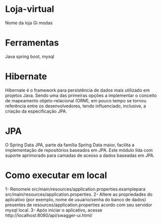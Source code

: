 # Loja-virtual
Nome da loja Gi modas
# Ferramentas
Java spring boot, mysql
# Hibernate 
Hibernate é o framework para persistência de dados mais utilizado em projetos Java. Sendo uma das primeiras opções a implementar o conceito de mapeamento objeto-relacional (ORM), em pouco tempo se tornou referência entre os desenvolvedores, tendo influenciado, inclusive, a criação da especificação JPA.
# JPA 
O Spring Data JPA, parte da família Spring Data maior, facilita a implementação de repositórios baseados em JPA. Este módulo lida com suporte aprimorado para camadas de acesso a dados baseadas em JPA.
# Como executar em local
1- Renomeie src/main/resources/application.properties.examplepara src/main/resources/application.properties.
2- Altere as propriedades do aplicativo (por exemplo, nome de usuário/senha do banco de dados) presentes de resources/application.properties acordo com seu servidor mysql local.
3- Após iniciar o aplicativo, acesse http://localhost:8080/api/swagger-ui.html/
